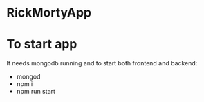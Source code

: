# RickMortyApp

# To start app
It needs mongodb running and to start both frontend and backend:
- mongod
- npm i
- npm run start
